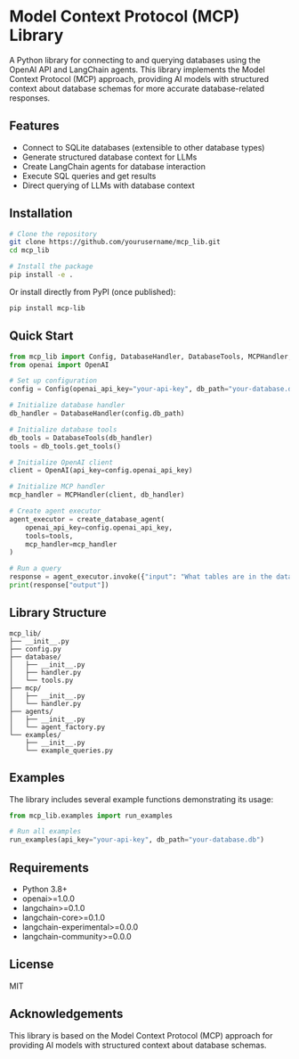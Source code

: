 # Model Context Protocol (MCP) Library

A Python library for connecting to and querying databases using the OpenAI API and LangChain agents. This library implements the Model Context Protocol (MCP) approach, providing AI models with structured context about database schemas for more accurate database-related responses.

## Features

- Connect to SQLite databases (extensible to other database types)
- Generate structured database context for LLMs
- Create LangChain agents for database interaction
- Execute SQL queries and get results
- Direct querying of LLMs with database context

## Installation

```bash
# Clone the repository
git clone https://github.com/yourusername/mcp_lib.git
cd mcp_lib

# Install the package
pip install -e .
```

Or install directly from PyPI (once published):

```bash
pip install mcp-lib
```

## Quick Start

```python
from mcp_lib import Config, DatabaseHandler, DatabaseTools, MCPHandler, create_database_agent
from openai import OpenAI

# Set up configuration
config = Config(openai_api_key="your-api-key", db_path="your-database.db")

# Initialize database handler
db_handler = DatabaseHandler(config.db_path)

# Initialize database tools
db_tools = DatabaseTools(db_handler)
tools = db_tools.get_tools()

# Initialize OpenAI client
client = OpenAI(api_key=config.openai_api_key)

# Initialize MCP handler
mcp_handler = MCPHandler(client, db_handler)

# Create agent executor
agent_executor = create_database_agent(
    openai_api_key=config.openai_api_key,
    tools=tools,
    mcp_handler=mcp_handler
)

# Run a query
response = agent_executor.invoke({"input": "What tables are in the database?"})
print(response["output"])
```

## Library Structure

```
mcp_lib/
├── __init__.py
├── config.py
├── database/
│   ├── __init__.py
│   ├── handler.py
│   └── tools.py
├── mcp/
│   ├── __init__.py
│   └── handler.py
├── agents/
│   ├── __init__.py
│   └── agent_factory.py
└── examples/
    ├── __init__.py
    └── example_queries.py
```

## Examples

The library includes several example functions demonstrating its usage:

```python
from mcp_lib.examples import run_examples

# Run all examples
run_examples(api_key="your-api-key", db_path="your-database.db")
```

## Requirements

- Python 3.8+
- openai>=1.0.0
- langchain>=0.1.0
- langchain-core>=0.1.0
- langchain-experimental>=0.0.0
- langchain-community>=0.0.0

## License

MIT

## Acknowledgements

This library is based on the Model Context Protocol (MCP) approach for providing AI models with structured context about database schemas.

